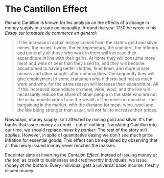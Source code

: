 # The Cantillon Effect

Richard Cantillon is known for his analysis on the effects of a change in money supply in a state on inequality. Around the year 1730 he wrote in his *Essay sur la nature du commerce en général*:

> If the increase in actual money comes from the state's gold and silver mines, the mines' owner,  the entrepreneurs, the smelters, the refiners and generally all those who work in them will increase their expenditure in line with their gains. At home they will consume more meat and wine or beer than they used to, and they will become accustomed to having better clothes, finer linen, and more ornate houses and other sought-after commodities. Consequently they will give employment to some craftsmen who hitherto had not as much work and who, for the same reason will increase their expenditure. All if this increased expenditure on meat, wine, wool, and the like will necessarily reduce the share of other people  in the state who are not the initial beneficiaries from the wealth  of the mines in question. The bargaining in the market, with the demand for meat, wine, wool and the like being stronger than usual, will not fail to increase their prices.

Nowadays, money supply isn't affected by mining gold and silver. It's the banks that issue money as credit - out of nothing. Translating Cantillon into our time, we should replace *miner* by *banker*. The rest of the story still applies. However, in spite of quantitative easing we don't see much price inflation for essential goods. This effect can be explained by observing that all this newly issued money never reaches the masses. 

Encointer aims at inverting the *Cantillon Effect*. Instead of issuing money *at the top*, as credit to businesses and creditworthy individuals, we issue money *at the bottom*. Every individual gets a universal basic income: freshly issued money.


